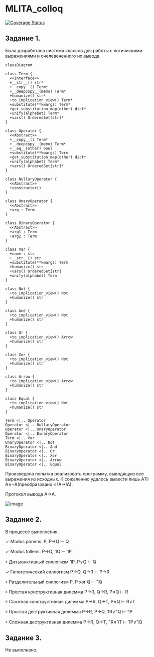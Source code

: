 # MLITA_colloq

[![Coverage Status](https://coveralls.io/repos/github/Fel1-of/MLITA_colloq/badge.svg?branch=main)](https://coveralls.io/github/Fel1-of/MLITA_colloq?branch=main)

## Задание 1.

Была разработана система классов для работы с логичискими выражениями и очелевеченного их вывода. 

```mermaid
classDiagram

class Term {
  <<Interface>>
  +__str__() str*
  +__copy__() Term*
  +__deepcopy__(memo) Term*
  +humanize() str*
  +to_implication_view() Term*
  +substitute(**kwargs) Term*
  +get_substitution_map(other) dict*
  +unify(alphabet) Term*
  +vars() OrderedSet[str]*
}

class Operator {
  <<Abstract>>
  +__copy__() Term*
  +__deepcopy__(memo) Term*
  +__eq__(other) bool
  +substitute(**kwargs) Term
  +get_substitution_map(other) dict*
  +unify(alphabet) Term*
  +vars() OrderedSet[str]*
}

class NullaryOperator {
  <<Abstract>>
  +constructor()
}

class UnaryOperator {
  <<Abstract>>
  +arg : Term
}

class BinaryOperator {
  <<Abstract>>
  +arg1 : Term
  +arg2 : Term
}

class Var {
  +name : str
  +__str__() str
  +substitute(**kwargs) Term
  +humanize() str
  +vars() OrderedSet[str]
  +unify(alphabet) Term
}

class Not {
  +to_implication_view() Not
  +humanize() str
}

class And {
  +to_implication_view() Not
  +humanize() str
}

class Or {
  +to_implication_view() Arrow
  +humanize() str
}

class Xor {
  +to_implication_view() Not
  +humanize() str
}

class Arrow {
  +to_implication_view() Arrow
  +humanize() str
}

class Equal {
  +to_implication_view() Not
  +humanize() str
}

Term <|.. Operator
Operator <|.. NullaryOperator
Operator <|.. UnaryOperator
Operator <|.. BinaryOperator
Term <|.. Var
UnaryOperator <|.. Not
BinaryOperator <|.. And
BinaryOperator <|.. Or
BinaryOperator <|.. Xor
BinaryOperator <|.. Arrow
BinaryOperator <|.. Equal
```

Произведена попытка реализовать программу, выводящую все выражения из исходных. К сожалению удалось вывести лишь А11: A∨¬A(преобразовано к !A->!A).


Протокол вывода А->A.

![image](https://github.com/user-attachments/assets/3326a185-01bc-4a22-8856-41cb08cdebc0)

## Задание 2.
В процессе выполнения.

✓ Modus ponens:   			P, P→Q ⊢ Q

✓ Modus tollens:    			P→Q, ⅂Q ⊢ ⅂P

☓ Дизъюнктивный силлогизм		⅂P, P∨Q ⊢ Q

✓ Гипотетический силлогизм		P→Q, Q→R ⊢ P→R

☓ Разделительный силлогизм		P, P xor Q ⊢ ⅂Q

☓ Простая конструктивная дилемма	P→R, Q→R, P∨Q ⊢ R

☓ Сложная конструктивная дилемма	P→R, Q→T, P∨Q ⊢ R∨T

☓ Простая деструктивная дилемма	P→R, P→Q, ⅂R∨⅂Q ⊢ ⅂P

☓ Сложная деструктивная дилемма	P→R, Q→T, ⅂R∨⅂T ⊢ ⅂P∨⅂Q 

## Задание 3.
Не выполнено.
